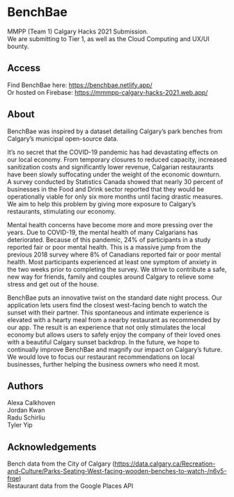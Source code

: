 # BenchBae
MMPP (Team 1) Calgary Hacks 2021 Submission.  
We are submitting to Tier 1, as well as the Cloud Computing and UX/UI bounty.

## Access
Find BenchBae here: https://benchbae.netlify.app/  
Or hosted on Firebase: https://mmmpp-calgary-hacks-2021.web.app/

## About
BenchBae was inspired by a dataset detailing Calgary’s park benches from Calgary’s municipal open-source data. 

It’s no secret that the COVID-19 pandemic has had devastating effects on our local economy. From temporary closures to reduced capacity, increased sanitization costs and significantly lower revenue, Calgarian restaurants have been slowly suffocating under the weight of the economic downturn. A survey conducted by Statistics Canada showed that nearly 30 percent of businesses in the Food and Drink sector reported that they would be operationally viable for only six more months until facing drastic measures. We aim to help this problem by giving more exposure to Calgary’s restaurants, stimulating our economy.

Mental health concerns have become more and more pressing over the years. Due to COVID-19, the mental health of many Calgarians has deteriorated. Because of this pandemic, 24% of participants in a study reported fair or poor mental health. This is a massive jump from the previous 2018 survey where 8% of Canadians reported fair or poor mental health. Most participants experienced at least one symptom of anxiety in the two weeks prior to completing the survey. We strive to contribute a safe, new way for friends, family and couples around Calgary to relieve some stress and get out of the house.

BenchBae puts an innovative twist on the standard date night process. Our application lets users find the closest west-facing bench to watch the sunset with their partner. This spontaneous and intimate experience is elevated with a hearty meal from a nearby restaurant as recommended by our app. The result is an experience that not only stimulates the local economy but allows users to safely enjoy the company of their loved ones with a beautiful Calgary sunset backdrop. In the future, we hope to continually improve BenchBae and magnify our impact on Calgary’s future. We would love to focus our restaurant recommendations on local businesses, further helping the business owners who need it most. 

## Authors
Alexa Calkhoven  
Jordan Kwan  
Radu Schirliu  
Tyler Yip  

## Acknowledgements
Bench data from the City of Calgary (https://data.calgary.ca/Recreation-and-Culture/Parks-Seating-West-facing-wooden-benches-to-watch-/n6v5-frqe)  
Restaurant data from the Google Places API 



